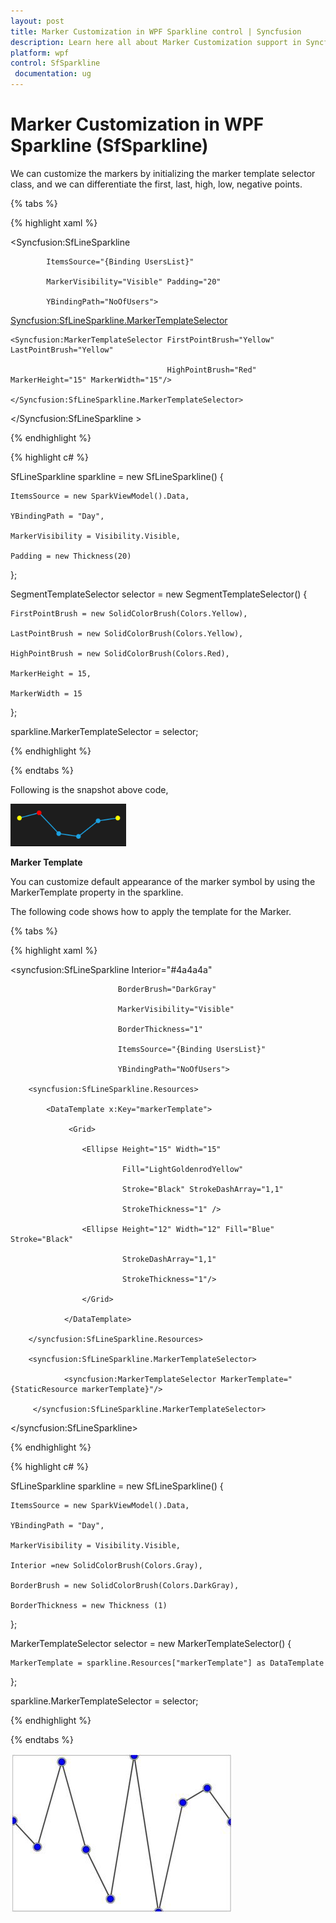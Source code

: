 ```yaml
---
layout: post
title: Marker Customization in WPF Sparkline control | Syncfusion
description: Learn here all about Marker Customization support in Syncfusion WPF Sparkline (SfSparkline) control and more.
platform: wpf
control: SfSparkline
 documentation: ug
---
```


# Marker Customization in WPF Sparkline (SfSparkline)

We can customize the markers by initializing the marker template selector class, and we can differentiate the first, last, high, low, negative points.

{% tabs %}

{% highlight xaml %}

<Syncfusion:SfLineSparkline 

		    ItemsSource="{Binding UsersList}" 

			MarkerVisibility="Visible" Padding="20"

		    YBindingPath="NoOfUsers">

<Syncfusion:SfLineSparkline.MarkerTemplateSelector>

	<Syncfusion:MarkerTemplateSelector FirstPointBrush="Yellow" LastPointBrush="Yellow" 
    
                                       HighPointBrush="Red" MarkerHeight="15" MarkerWidth="15"/>

	</Syncfusion:SfLineSparkline.MarkerTemplateSelector>

</Syncfusion:SfLineSparkline >
  
{% endhighlight  %}

{% highlight c# %}

SfLineSparkline sparkline = new SfLineSparkline()
{

	ItemsSource = new SparkViewModel().Data,

	YBindingPath = "Day",

	MarkerVisibility = Visibility.Visible,

	Padding = new Thickness(20)

};

SegmentTemplateSelector selector = new SegmentTemplateSelector()
{

	FirstPointBrush = new SolidColorBrush(Colors.Yellow),

	LastPointBrush = new SolidColorBrush(Colors.Yellow),

	HighPointBrush = new SolidColorBrush(Colors.Red),

	MarkerHeight = 15,

    MarkerWidth = 15

};

sparkline.MarkerTemplateSelector = selector;

{% endhighlight %}

{% endtabs %}

Following is the snapshot above code,

![Marker-Customization_img1](Marker-Customization_images/Marker-Customization_img1.png)

**Marker Template**

You can customize default appearance of the marker symbol by using the MarkerTemplate property in the sparkline.

The following code shows how to apply the template for the Marker.

{% tabs %}

{% highlight xaml %}

<syncfusion:SfLineSparkline Interior="#4a4a4a"  

                            BorderBrush="DarkGray"
                                        
                            MarkerVisibility="Visible"   

                            BorderThickness="1"
                                        
                            ItemsSource="{Binding UsersList}"  

                            YBindingPath="NoOfUsers">

        <syncfusion:SfLineSparkline.Resources>

            <DataTemplate x:Key="markerTemplate">

                 <Grid>

                    <Ellipse Height="15" Width="15" 
                                             
                             Fill="LightGoldenrodYellow"
                                             
                             Stroke="Black" StrokeDashArray="1,1" 
                                             
                             StrokeThickness="1" />

                    <Ellipse Height="12" Width="12" Fill="Blue" Stroke="Black"   
                                             
                             StrokeDashArray="1,1" 
                                             
                             StrokeThickness="1"/>

                    </Grid>

                </DataTemplate>
                
        </syncfusion:SfLineSparkline.Resources>

        <syncfusion:SfLineSparkline.MarkerTemplateSelector>

                <syncfusion:MarkerTemplateSelector MarkerTemplate="{StaticResource markerTemplate}"/>

         </syncfusion:SfLineSparkline.MarkerTemplateSelector>

</syncfusion:SfLineSparkline>

{% endhighlight %}

{% highlight c# %}

SfLineSparkline sparkline = new SfLineSparkline()
{

	ItemsSource = new SparkViewModel().Data,

	YBindingPath = "Day",

	MarkerVisibility = Visibility.Visible,

	Interior =new SolidColorBrush(Colors.Gray),

	BorderBrush = new SolidColorBrush(Colors.DarkGray),

	BorderThickness = new Thickness (1)

};

MarkerTemplateSelector selector = new MarkerTemplateSelector()
{

	MarkerTemplate = sparkline.Resources["markerTemplate"] as DataTemplate

};

sparkline.MarkerTemplateSelector = selector;

{% endhighlight %}

{% endtabs %}

![MarkerTemplate](Marker-Customization_images/MarkerCustomization_img2.jpeg)
